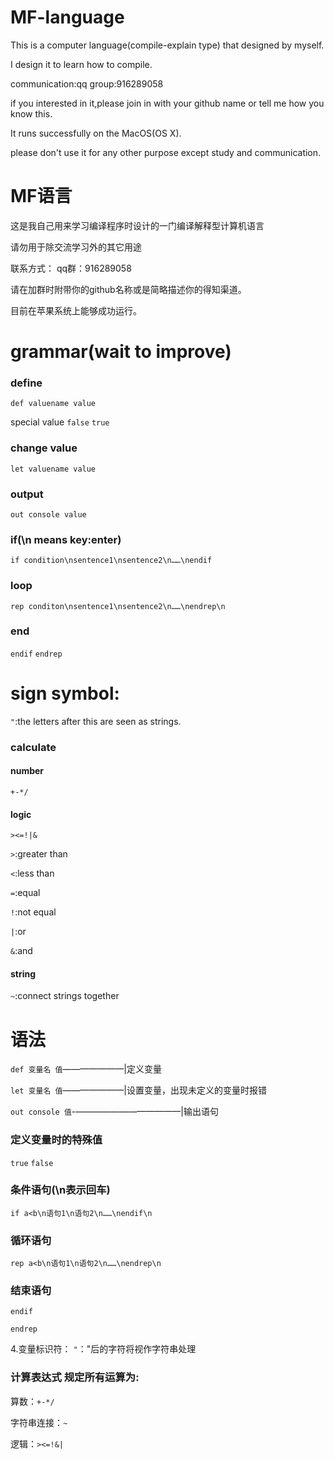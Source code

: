 # MF-language
This is a computer language(compile-explain type) that designed by myself.

I design it to learn how to compile.

communication:qq group:916289058

if you interested in it,please join in with your github name or tell me how you know this.

It runs successfully on the MacOS(OS X).

please don't use it for any other purpose except study and communication.

# MF语言
这是我自己用来学习编译程序时设计的一门编译解释型计算机语言

请勿用于除交流学习外的其它用途

联系方式：
qq群：916289058

请在加群时附带你的github名称或是简略描述你的得知渠道。

目前在苹果系统上能够成功运行。

# grammar(wait to improve)

### define
`def valuename value`

special value
`false`
`true`

### change value
`let valuename value`

### output
`out console value`

### if(\n means key:enter)
`if condition\nsentence1\nsentence2\n……\nendif`

### loop
`rep conditon\nsentence1\nsentence2\n……\nendrep\n`

### end
`endif`
`endrep`

# sign symbol:
`"`:the letters after this are seen as strings.

### calculate
#### number
`+-*/`

#### logic
`><=!|&`

`>`:greater than

`<`:less than

`=`:equal

`!`:not equal

`|`:or

`&`:and

#### string
`~`:connect strings together

# 语法
`def 变量名 值`———————|定义变量

`let 变量名 值`———————|设置变量，出现未定义的变量时报错

`out console 值`-————————————|输出语句

### 定义变量时的特殊值
`true`
`false`

### 条件语句(\n表示回车)
`if a<b\n语句1\n语句2\n……\nendif\n`

### 循环语句
`rep a<b\n语句1\n语句2\n……\nendrep\n`

### 结束语句
`endif`

`endrep`

4.变量标识符：
`"`："后的字符将视作字符串处理

### 计算表达式 规定所有运算为:
算数：`+-*/`

字符串连接：`~`

逻辑：`><=!&|`
